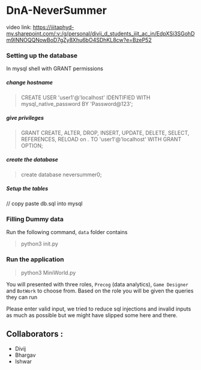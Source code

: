 # DnA-NeverSummer

video link: https://iiitaphyd-my.sharepoint.com/:v:/g/personal/divij_d_students_iiit_ac_in/EdpXSi3SGohDm9INNOQQNowBoD7gZy8Xhu6bO4SDhKL8cw?e=BzeP52

### Setting up the database
In mysql shell with GRANT permissions
##### change hostname
> CREATE USER 'user1'@'localhost' IDENTIFIED WITH mysql_native_password BY 'Password@123';  

##### give privileges 
> GRANT CREATE, ALTER, DROP, INSERT, UPDATE, DELETE, SELECT, REFERENCES, RELOAD on *.* TO 'user1'@'localhost' WITH GRANT OPTION;

##### create the database
> create database neversummer0;

##### Setup the tables
// copy paste db.sql into mysql 

### Filling Dummy data
Run the following command, `data` folder contains 
> python3 init.py  

### Run the application
> python3 MiniWorld.py

You will presented with three roles, `Precog` (data analytics), `Game Designer` and `BotWork` to choose from. Based on the role you will be given the queries they can run

Please enter valid input, we tried to reduce sql injections and invalid  inputs as much as possible but we might have slipped some here and there.

## Collaborators :
- Divij
- Bhargav
- Ishwar
